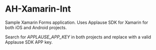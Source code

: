 # AH-Xamarin-Int

Sample Xamarin Forms application. Uses Applause SDK for Xamarin for both iOS and Android projects.

Search for *APPLAUSE_APP_KEY* in both projects and replace with a valid Applause SDK APP key.

